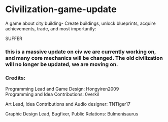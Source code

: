 # Civilization-game-update

A game about city building- 
Create buildings, unlock blueprints, acquire achievements, trade, and most importantly:

SUFFER

### this is a massive update on civ we are currently working on, and many core mechanics will be changed. The old civilization will no longer be updated, we are moving on.


### Credits:
Programming Lead and Game Design: Hongyiren2009  
Programming and Idea Contributions: 0verkil

Art Lead, Idea Contributions and Audio designer: TNTiger17

Graphic Design Lead, Bugfixer, Public Relations: Bulmenisaurus
